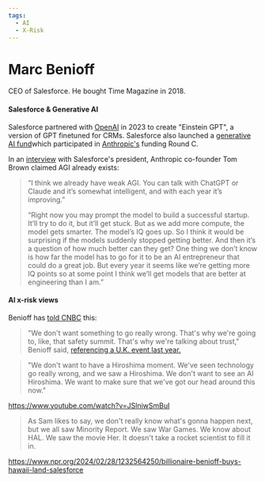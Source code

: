 ```yaml
---
tags:
  - AI
  - X-Risk
---
```

# Marc Benioff

CEO of Salesforce. He bought Time Magazine in 2018.

#### Salesforce & Generative AI

Salesforce partnered with [OpenAI](../Cartography/Technomundistan-Technophilistan/OpenAI.md) in 2023 to create "Einstein GPT", a version of GPT finetuned for CRMs. Salesforce also launched a [generative AI fund](https://www.salesforce.com/news/stories/generative-ai-investing/)which participated in [Anthropic's](../Cartography/Avant-Gardea%20Arriere-Gardea/Anthropic.md) funding Round C.

In an [interview](https://salesforceventures.com/perspectives/in-conversation-with-anthropic-co-founder-tom-brown/) with Salesforce's president, Anthropic co-founder Tom Brown claimed AGI already exists:
>“I think we already have weak AGI. You can talk with ChatGPT or Claude and it’s somewhat intelligent, and with each year it’s improving.”
>
>“Right now you may prompt the model to build a successful startup. It’ll try to do it, but it’ll get stuck. But as we add more compute, the model gets smarter. The model’s IQ goes up. So I think it would be surprising if the models suddenly stopped getting better. And then it’s a question of how much better can they get? One thing we don’t know is how far the model has to go for it to be an AI entrepreneur that could do a great job. But every year it seems like we’re getting more IQ points so at some point I think we’ll get models that are better at engineering than I am.”

#### AI x-risk views

Benioff has [told CNBC](https://www.cnbc.com/2024/01/18/we-dont-want-to-see-an-ai-hiroshima-salesforce-ceo-warns.html) this:
>"We don't want something to go really wrong. That's why we're going to, like, that safety summit. That's why we're talking about trust," Benioff said, [referencing a U.K. event last year.](https://www.cnbc.com/2023/10/31/what-you-need-to-know-about-uk-ai-summit-attendees-agenda-and-more.html)

>"We don't want to have a Hiroshima moment. We've seen technology go really wrong, and we saw a Hiroshima. We don't want to see an AI Hiroshima. We want to make sure that we've got our head around this now."

https://www.youtube.com/watch?v=JSlniwSmBuI

> As Sam likes to say, we don't really know what's gonna happen next, but we all saw Minority Report. We saw War Games. We know about HAL. We saw the movie Her. It doesn't take a rocket scientist to fill it in.

https://www.npr.org/2024/02/28/1232564250/billionaire-benioff-buys-hawaii-land-salesforce